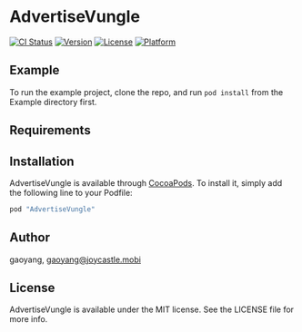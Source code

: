 # AdvertiseVungle

[![CI Status](http://img.shields.io/travis/gaoyang/AdvertiseVungle.svg?style=flat)](https://travis-ci.org/gaoyang/AdvertiseVungle)
[![Version](https://img.shields.io/cocoapods/v/AdvertiseVungle.svg?style=flat)](http://cocoapods.org/pods/AdvertiseVungle)
[![License](https://img.shields.io/cocoapods/l/AdvertiseVungle.svg?style=flat)](http://cocoapods.org/pods/AdvertiseVungle)
[![Platform](https://img.shields.io/cocoapods/p/AdvertiseVungle.svg?style=flat)](http://cocoapods.org/pods/AdvertiseVungle)

## Example

To run the example project, clone the repo, and run `pod install` from the Example directory first.

## Requirements

## Installation

AdvertiseVungle is available through [CocoaPods](http://cocoapods.org). To install
it, simply add the following line to your Podfile:

```ruby
pod "AdvertiseVungle"
```

## Author

gaoyang, gaoyang@joycastle.mobi

## License

AdvertiseVungle is available under the MIT license. See the LICENSE file for more info.
